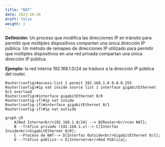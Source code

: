 ```yaml
---
title: "NAT"
date: 2023-10-26
draft: false
weight: 1
---
```


**Definición:** Un proceso que modifica las direcciones IP en tránsito para permitir que múltiples dispositivos compartan una única dirección IP pública. Un método de remapeo de direcciones IP utilizado para permitir que múltiples dispositivos en una red privada compartan una única dirección IP pública.

**Ejemplo:** la red interna 192.168.1.0/24 se traduce a la dirección IP pública del router.

```
Router(config)#access-list 1 permit 192.168.1.0 0.0.0.255
Router(config)#ip nat inside source list 1 interface gigabitEthernet 0/1 overload
Router(config)#interface gigabitEthernet 0/0
Router(config-if)#ip nat inside
Router(config-if)#interface gigabitEthernet 0/1
Router(config-if)#ip nat outside
```

```mermaid
graph LR
    A[Red Interna<br/>192.168.1.0/24] --> B{Router<br/>con NAT};
    B --Tráfico privado (192.168.1.x)--> C[Interfaz Inside<br/>GigabitEthernet 0/0];
    C --Proceso de NAT--> D[Interfaz Outside<br/>GigabitEthernet 0/1];
    D --Tráfico público--> E[Internet<br/>Red Pública];
